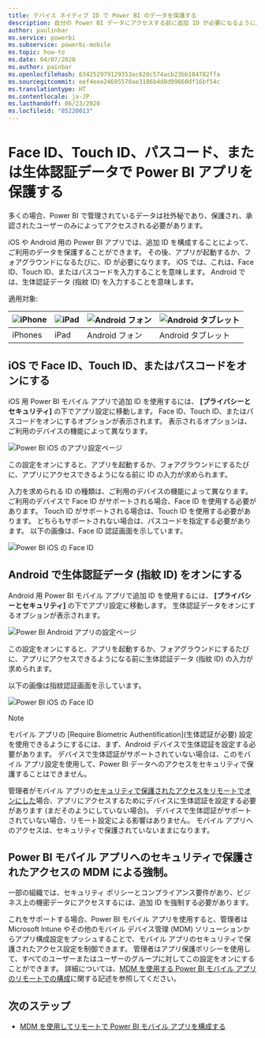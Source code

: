 ```yaml
---
title: デバイス ネイティブ ID で Power BI のデータを保護する
description: 自分の Power BI データにアクセスする前に追加 ID が必要になるように、ご利用の iOS および Android アプリを構成する方法について学習します
author: paulinbar
ms.service: powerbi
ms.subservice: powerbi-mobile
ms.topic: how-to
ms.date: 04/07/2020
ms.author: painbar
ms.openlocfilehash: 634252979129353ac628c574acb23bb184782ffa
ms.sourcegitcommit: eef4eee24695570ae3186b4d8d99660df16bf54c
ms.translationtype: HT
ms.contentlocale: ja-JP
ms.lasthandoff: 06/23/2020
ms.locfileid: "85220013"
---
```

# <a name="protect-power-bi-app-with-face-id-touch-id-passcode-or-biometric-data"></a>Face ID、Touch ID、パスコード、または生体認証データで Power BI アプリを保護する 

多くの場合、Power BI で管理されているデータは社外秘であり、保護され、承認されたユーザーのみによってアクセスされる必要があります。 

iOS や Android 用の Power BI アプリでは、追加 ID を構成することによって、ご利用のデータを保護することができます。 その後、アプリが起動するか、フォアグラウンドになるたびに、ID が必要になります。 iOS では、これは、Face ID、Touch ID、またはパスコードを入力することを意味します。 Android では、生体認証データ (指紋 ID) を入力することを意味します。

適用対象:

| ![iPhone](./media/mobile-native-secure-access/ios-logo-40-px.png) | ![iPad](./media/mobile-native-secure-access/ios-logo-40-px.png) | ![Android フォン](././media/mobile-native-secure-access/android-logo-40-px.png) | ![Android タブレット](././media/mobile-native-secure-access/android-logo-40-px.png) |
|:--- |:--- |:--- |:--- |
|iPhones |iPad |Android フォン |Android タブレット |

## <a name="turn-on-face-id-touch-id-or-passcode-on-ios"></a>iOS で Face ID、Touch ID、またはパスコードをオンにする

iOS 用 Power BI モバイル アプリで追加 ID を使用するには、 **[プライバシーとセキュリティ]** の下でアプリ設定に移動します。 Face ID、Touch ID、またはパスコードをオンにするオプションが表示されます。 表示されるオプションは、ご利用のデバイスの機能によって異なります。

![Power BI iOS のアプリ設定ページ](./media/mobile-native-secure-access/mobile-ios-native-secured-setting.png)

この設定をオンにすると、アプリを起動するか、フォアグラウンドにするたびに、アプリにアクセスできるようになる前に ID の入力が求められます。

入力を求められる ID の種類は、ご利用のデバイスの機能によって異なります。 ご利用のデバイスで Face ID がサポートされる場合、Face ID を使用する必要があります。 Touch ID がサポートされる場合は、Touch ID を使用する必要があります。 どちらもサポートされない場合は、パスコードを指定する必要があります。 以下の画像は、Face ID 認証画面を示しています。

![Power BI iOS の Face ID](./media/mobile-native-secure-access/mobile-ios-native-secured-faceid.png)

## <a name="turn-on-biometric-data-fingerprint-id-on-android"></a>Android で生体認証データ (指紋 ID) をオンにする

Android 用 Power BI モバイル アプリで追加 ID を使用するには、 **[プライバシーとセキュリティ]** の下でアプリ設定に移動します。 生体認証データをオンにするオプションが表示されます。

![Power BI Android アプリの設定ページ](./media/mobile-native-secure-access/mobile-android-native-secured-setting.png)

この設定をオンにすると、アプリを起動するか、フォアグラウンドにするたびに、アプリにアクセスできるようになる前に生体認証データ (指紋 ID) の入力が求められます。

以下の画像は指紋認証画面を示しています。

![Power BI iOS の Face ID](./media/mobile-native-secure-access/mobile-android-native-secured-fingerprint-id.png)

>[!NOTE]
>モバイル アプリの [Require Biometric Authentification]\(生体認証が必要\) 設定を使用できるようにするには、まず、Android デバイスで生体認証を設定する必要があります。 デバイスで生体認証がサポートされていない場合は、このモバイル アプリ設定を使用して、Power BI データへのアクセスをセキュリティで保護することはできません。
>
>管理者がモバイル アプリの[セキュリティで保護されたアクセスをリモートでオンにした](#mdm-enforcement-of-secure-access-to-your-power-bi-mobile-app)場合、アプリにアクセスするためにデバイスに生体認証を設定する必要があります (まだそのようにしていない場合)。 デバイスで生体認証がサポートされていない場合、リモート設定による影響はありません。 モバイル アプリへのアクセスは、セキュリティで保護されていないままになります。

## <a name="mdm-enforcement-of-secure-access-to-your-power-bi-mobile-app"></a>Power BI モバイル アプリへのセキュリティで保護されたアクセスの MDM による強制。

一部の組織では、セキュリティ ポリシーとコンプライアンス要件があり、ビジネス上の機密データにアクセスするには、追加 ID を強制する必要があります。

これをサポートする場合、Power BI モバイル アプリを使用すると、管理者は Microsoft Intune やその他のモバイル デバイス管理 (MDM) ソリューションからアプリ構成設定をプッシュすることで、モバイル アプリのセキュリティで保護されたアクセス設定を制御できます。 管理者はアプリ保護ポリシーを使用して、すべてのユーザーまたはユーザーのグループに対してこの設定をオンにすることができます。 詳細については、[MDM を使用する Power BI モバイル アプリのリモートでの構成](mobile-app-configuration.md#data-protection-settings-ios-and-android)に関する記述を参照してください。

## <a name="next-steps"></a>次のステップ
* [MDM を使用してリモートで Power BI モバイル アプリを構成する](mobile-app-configuration.md)
